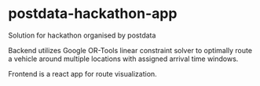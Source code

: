# postdata-hackathon-app
Solution for hackathon organised by postdata

Backend utilizes Google OR-Tools linear constraint solver to optimally route a vehicle around multiple locations with assigned arrival time windows.

Frontend is a react app for route visualization.
